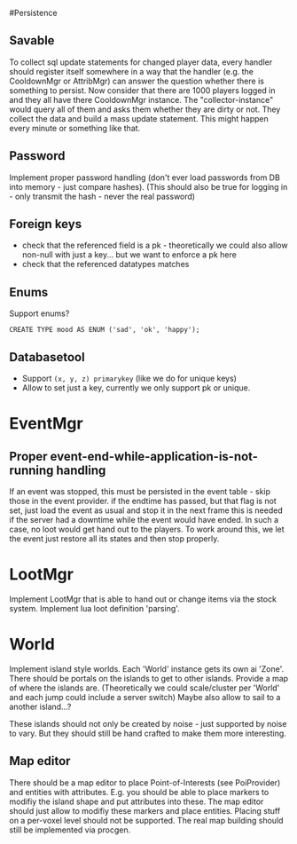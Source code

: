 #Persistence
## Savable

To collect sql update statements for changed player data, every handler should register itself
somewhere in a way that the handler (e.g. the CooldownMgr or AttribMgr) can answer the question
whether there is something to persist.
Now consider that there are 1000 players logged in and they all have there CooldownMgr instance.
The "collector-instance" would query all of them and asks them whether they are dirty or not. They
collect the data and build a mass update statement. This might happen every minute or something like
that.

## Password

Implement proper password handling (don't ever load passwords from DB into memory - just compare hashes).
(This should also be true for logging in - only transmit the hash - never the real password)

## Foreign keys

* check that the referenced field is a pk - theoretically we could also allow non-null with just a key... but we want to enforce a pk here
* check that the referenced datatypes matches

## Enums

Support enums?

    CREATE TYPE mood AS ENUM ('sad', 'ok', 'happy');

## Databasetool

* Support `(x, y, z) primarykey` (like we do for unique keys)
* Allow to set just a key, currently we only support pk or unique.

# EventMgr

## Proper event-end-while-application-is-not-running handling

If an event was stopped, this must be persisted in the event table - skip those in the event provider.
if the endtime has passed, but that flag is not set, just load the event as usual and stop it in the next frame
this is needed if the server had a downtime while the event would have ended. In such a case, no loot would
get hand out to the players. To work around this, we let the event just restore all its states and then stop
properly.

# LootMgr

Implement LootMgr that is able to hand out or change items via the stock system. Implement lua loot definition 'parsing'.

# World

Implement island style worlds. Each 'World' instance gets its own ai 'Zone'. There should be portals on the islands to get to other islands. Provide a map of where the islands are.
(Theoretically we could scale/cluster per 'World' and each jump could include a server switch)
Maybe also allow to sail to a another island...?

These islands should not only be created by noise - just supported by noise to vary. But they should still be hand crafted to make them more interesting.

## Map editor

There should be a map editor to place Point-of-Interests (see PoiProvider) and entities with attributes. E.g. you should be
able to place markers to modifiy the island shape and put attributes into these. The map editor should just allow to modifiy
these markers and place entities. Placing stuff on a per-voxel level should not be supported. The real map building should
still be implemented via procgen.
